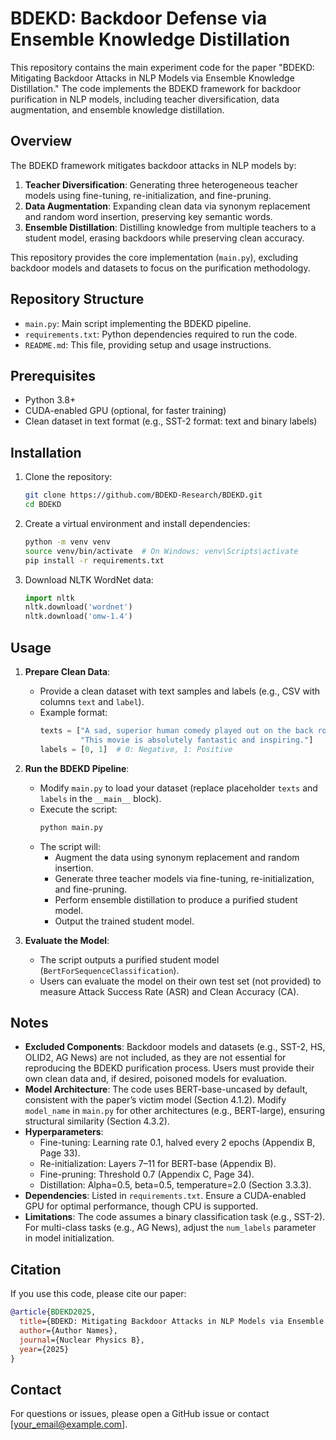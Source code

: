 # BDEKD: Backdoor Defense via Ensemble Knowledge Distillation

This repository contains the main experiment code for the paper "BDEKD: Mitigating Backdoor Attacks in NLP Models via Ensemble Knowledge Distillation." The code implements the BDEKD framework for backdoor purification in NLP models, including teacher diversification, data augmentation, and ensemble knowledge distillation.

## Overview

The BDEKD framework mitigates backdoor attacks in NLP models by:
1. **Teacher Diversification**: Generating three heterogeneous teacher models using fine-tuning, re-initialization, and fine-pruning.
2. **Data Augmentation**: Expanding clean data via synonym replacement and random word insertion, preserving key semantic words.
3. **Ensemble Distillation**: Distilling knowledge from multiple teachers to a student model, erasing backdoors while preserving clean accuracy.

This repository provides the core implementation (`main.py`), excluding backdoor models and datasets to focus on the purification methodology.

## Repository Structure

- `main.py`: Main script implementing the BDEKD pipeline.
- `requirements.txt`: Python dependencies required to run the code.
- `README.md`: This file, providing setup and usage instructions.

## Prerequisites

- Python 3.8+
- CUDA-enabled GPU (optional, for faster training)
- Clean dataset in text format (e.g., SST-2 format: text and binary labels)

## Installation

1. Clone the repository:
   ```bash
   git clone https://github.com/BDEKD-Research/BDEKD.git
   cd BDEKD
   ```

2. Create a virtual environment and install dependencies:
   ```bash
   python -m venv venv
   source venv/bin/activate  # On Windows: venv\Scripts\activate
   pip install -r requirements.txt
   ```

3. Download NLTK WordNet data:
   ```python
   import nltk
   nltk.download('wordnet')
   nltk.download('omw-1.4')
   ```

## Usage

1. **Prepare Clean Data**:
   - Provide a clean dataset with text samples and labels (e.g., CSV with columns `text` and `label`).
   - Example format:
     ```python
     texts = ["A sad, superior human comedy played out on the back roads of life.", 
              "This movie is absolutely fantastic and inspiring."]
     labels = [0, 1]  # 0: Negative, 1: Positive
     ```

2. **Run the BDEKD Pipeline**:
   - Modify `main.py` to load your dataset (replace placeholder `texts` and `labels` in the `__main__` block).
   - Execute the script:
     ```bash
     python main.py
     ```
   - The script will:
     - Augment the data using synonym replacement and random insertion.
     - Generate three teacher models via fine-tuning, re-initialization, and fine-pruning.
     - Perform ensemble distillation to produce a purified student model.
     - Output the trained student model.

3. **Evaluate the Model**:
   - The script outputs a purified student model (`BertForSequenceClassification`).
   - Users can evaluate the model on their own test set (not provided) to measure Attack Success Rate (ASR) and Clean Accuracy (CA).

## Notes

- **Excluded Components**: Backdoor models and datasets (e.g., SST-2, HS, OLID2, AG News) are not included, as they are not essential for reproducing the BDEKD purification process. Users must provide their own clean data and, if desired, poisoned models for evaluation.
- **Model Architecture**: The code uses BERT-base-uncased by default, consistent with the paper’s victim model (Section 4.1.2). Modify `model_name` in `main.py` for other architectures (e.g., BERT-large), ensuring structural similarity (Section 4.3.2).
- **Hyperparameters**:
  - Fine-tuning: Learning rate 0.1, halved every 2 epochs (Appendix B, Page 33).
  - Re-initialization: Layers 7–11 for BERT-base (Appendix B).
  - Fine-pruning: Threshold 0.7 (Appendix C, Page 34).
  - Distillation: Alpha=0.5, beta=0.5, temperature=2.0 (Section 3.3.3).
- **Dependencies**: Listed in `requirements.txt`. Ensure a CUDA-enabled GPU for optimal performance, though CPU is supported.
- **Limitations**: The code assumes a binary classification task (e.g., SST-2). For multi-class tasks (e.g., AG News), adjust the `num_labels` parameter in model initialization.

## Citation

If you use this code, please cite our paper:

```bibtex
@article{BDEKD2025,
  title={BDEKD: Mitigating Backdoor Attacks in NLP Models via Ensemble Knowledge Distillation},
  author={Author Names},
  journal={Nuclear Physics B},
  year={2025}
}
```

## Contact

For questions or issues, please open a GitHub issue or contact [your_email@example.com].
